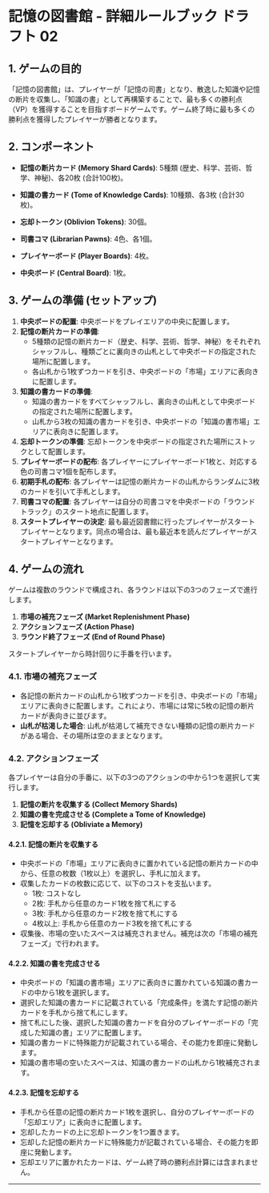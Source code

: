 # 記憶の図書館 - 詳細ルールブック ドラフト 02

## 1. ゲームの目的

「記憶の図書館」は、プレイヤーが「記憶の司書」となり、散逸した知識や記憶の断片を収集し、「知識の書」として再構築することで、最も多くの勝利点（VP）を獲得することを目指すボードゲームです。ゲーム終了時に最も多くの勝利点を獲得したプレイヤーが勝者となります。

## 2. コンポーネント

*   **記憶の断片カード (Memory Shard Cards)**: 5種類 (歴史、科学、芸術、哲学、神秘)、各20枚 (合計100枚)。
*   **知識の書カード (Tome of Knowledge Cards)**: 10種類、各3枚 (合計30枚)。

*   **忘却トークン (Oblivion Tokens)**: 30個。
*   **司書コマ (Librarian Pawns)**: 4色、各1個。
*   **プレイヤーボード (Player Boards)**: 4枚。
*   **中央ボード (Central Board)**: 1枚。

## 3. ゲームの準備 (セットアップ)

1.  **中央ボードの配置**: 中央ボードをプレイエリアの中央に配置します。
2.  **記憶の断片カードの準備**:
    *   5種類の記憶の断片カード（歴史、科学、芸術、哲学、神秘）をそれぞれシャッフルし、種類ごとに裏向きの山札として中央ボードの指定された場所に配置します。
    *   各山札から1枚ずつカードを引き、中央ボードの「市場」エリアに表向きに配置します。
3.  **知識の書カードの準備**:
    *   知識の書カードをすべてシャッフルし、裏向きの山札として中央ボードの指定された場所に配置します。
    *   山札から3枚の知識の書カードを引き、中央ボードの「知識の書市場」エリアに表向きに配置します。
4.  **忘却トークンの準備**: 忘却トークンを中央ボードの指定された場所にストックとして配置します。
5.  **プレイヤーボードの配布**: 各プレイヤーにプレイヤーボード1枚と、対応する色の司書コマ1個を配布します。
6.  **初期手札の配布**: 各プレイヤーは記憶の断片カードの山札からランダムに3枚のカードを引いて手札とします。
7.  **司書コマの配置**: 各プレイヤーは自分の司書コマを中央ボードの「ラウンドトラック」のスタート地点に配置します。
8.  **スタートプレイヤーの決定**: 最も最近図書館に行ったプレイヤーがスタートプレイヤーとなります。同点の場合は、最も最近本を読んだプレイヤーがスタートプレイヤーとなります。

## 4. ゲームの流れ

ゲームは複数のラウンドで構成され、各ラウンドは以下の3つのフェーズで進行します。

1.  **市場の補充フェーズ (Market Replenishment Phase)**
2.  **アクションフェーズ (Action Phase)**
3.  **ラウンド終了フェーズ (End of Round Phase)**

スタートプレイヤーから時計回りに手番を行います。

### 4.1. 市場の補充フェーズ

*   各記憶の断片カードの山札から1枚ずつカードを引き、中央ボードの「市場」エリアに表向きに配置します。これにより、市場には常に5枚の記憶の断片カードが表向きに並びます。
*   **山札が枯渇した場合**: 山札が枯渇して補充できない種類の記憶の断片カードがある場合、その場所は空のままとなります。

### 4.2. アクションフェーズ

各プレイヤーは自分の手番に、以下の3つのアクションの中から1つを選択して実行します。

1.  **記憶の断片を収集する (Collect Memory Shards)**
2.  **知識の書を完成させる (Complete a Tome of Knowledge)**
3.  **記憶を忘却する (Obliviate a Memory)**

#### 4.2.1. 記憶の断片を収集する

*   中央ボードの「市場」エリアに表向きに置かれている記憶の断片カードの中から、任意の枚数（1枚以上）を選択し、手札に加えます。
*   収集したカードの枚数に応じて、以下のコストを支払います。
    *   1枚: コストなし
    *   2枚: 手札から任意のカード1枚を捨て札にする
    *   3枚: 手札から任意のカード2枚を捨て札にする
    *   4枚以上: 手札から任意のカード3枚を捨て札にする
*   収集後、市場の空いたスペースは補充されません。補充は次の「市場の補充フェーズ」で行われます。

#### 4.2.2. 知識の書を完成させる

*   中央ボードの「知識の書市場」エリアに表向きに置かれている知識の書カードの中から1枚を選択します。
*   選択した知識の書カードに記載されている「完成条件」を満たす記憶の断片カードを手札から捨て札にします。
*   捨て札にした後、選択した知識の書カードを自分のプレイヤーボードの「完成した知識の書」エリアに配置します。
*   知識の書カードに特殊能力が記載されている場合、その能力を即座に発動します。
*   知識の書市場の空いたスペースは、知識の書カードの山札から1枚補充されます。

#### 4.2.3. 記憶を忘却する

*   手札から任意の記憶の断片カード1枚を選択し、自分のプレイヤーボードの「忘却エリア」に表向きに配置します。
*   忘却したカードの上に忘却トークンを1つ置きます。
*   忘却した記憶の断片カードに特殊能力が記載されている場合、その能力を即座に発動します。
*   忘却エリアに置かれたカードは、ゲーム終了時の勝利点計算には含まれません。

---
